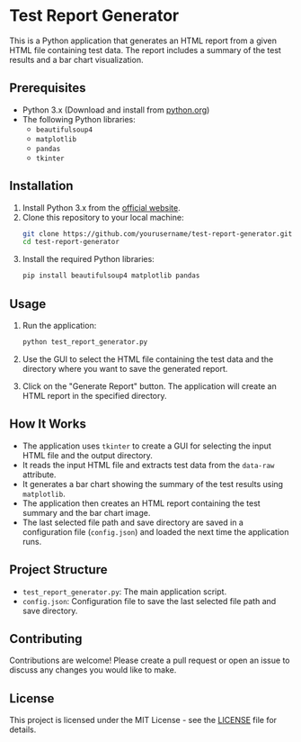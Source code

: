 # Test Report Generator

This is a Python application that generates an HTML report from a given HTML file containing test data. The report includes a summary of the test results and a bar chart visualization.

## Prerequisites

- Python 3.x (Download and install from [python.org](https://www.python.org/downloads/))
- The following Python libraries:
  - `beautifulsoup4`
  - `matplotlib`
  - `pandas`
  - `tkinter`

## Installation

1. Install Python 3.x from the [official website](https://www.python.org/downloads/).
2. Clone this repository to your local machine:
    ```bash
    git clone https://github.com/yourusername/test-report-generator.git
    cd test-report-generator
    ```
3. Install the required Python libraries:
    ```bash
    pip install beautifulsoup4 matplotlib pandas
    ```

## Usage

1. Run the application:
    ```bash
    python test_report_generator.py
    ```

2. Use the GUI to select the HTML file containing the test data and the directory where you want to save the generated report.

3. Click on the "Generate Report" button. The application will create an HTML report in the specified directory.

## How It Works

- The application uses `tkinter` to create a GUI for selecting the input HTML file and the output directory.
- It reads the input HTML file and extracts test data from the `data-raw` attribute.
- It generates a bar chart showing the summary of the test results using `matplotlib`.
- The application then creates an HTML report containing the test summary and the bar chart image.
- The last selected file path and save directory are saved in a configuration file (`config.json`) and loaded the next time the application runs.

## Project Structure

- `test_report_generator.py`: The main application script.
- `config.json`: Configuration file to save the last selected file path and save directory.

## Contributing

Contributions are welcome! Please create a pull request or open an issue to discuss any changes you would like to make.

## License

This project is licensed under the MIT License - see the [LICENSE](LICENSE) file for details.
